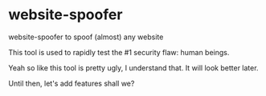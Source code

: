 # website-spoofer
website-spoofer to spoof (almost) any website

This tool is used to rapidly test the #1 security flaw: human beings. 

Yeah so like this tool is pretty ugly, I understand that. It will look better later.

Until then, let's add features shall we?
